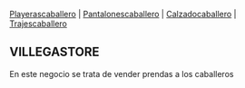 [Playerascaballero](./Playerascaballero.md) | [Pantalonescaballero](./Pantalonescaballero.md) | [Calzadocaballero](./Calzadocaballero.md) | [Trajescaballero](./Trajescaballero.md)

## VILLEGASTORE

En este negocio se trata de vender prendas a los caballeros
